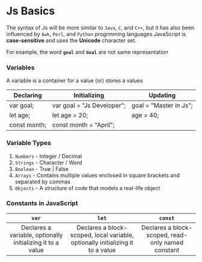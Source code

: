 # Js Basics
The syntax of Js will be more similar to `Java`, `C`, and `C++`, but it has also been influenced by `Awk`, `Perl`, and `Python` progrmming languages
JavaScript is **case-sensitive** and uses the **Unicode** character set. 

For example, the word **`goal`** and **`Goal`** are not same representation

### Variables 
A variable is a container for a value (or) stores a values

| **Declaring**  | **Initializing** | **Updating** |
| ------------- | ------------- | ------------- |
| var goal; | var goal = "Js Developer"; | goal = "Master in Js"; |
let age; | let age = 20; | age = 40; | |
const month; |const month = "April"; | |

### Variable Types
1. `Numbers` - Integer / Decimal
2. `Strings` - Character / Word
3. `Boolean` - True | False
4. `Arrays` - Contains multiple values enclosed in square brackets and separated by commas
5. `Objects` -  A structure of code that models a real-life object

### Constants in JavaScript
| **`var`**  | **`let`** | **`const`** |
| :---: | :---: | :---: |
| Declares a variable, optionally initializing it to a value | Declares a block-scoped, local variable, optionally initializing it to a value | Declares a block-scoped, read-only named constant |

